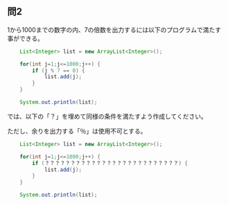 ## 問2
1から1000までの数字の内、7の倍数を出力するには以下のプログラムで満たす事ができる。
``` Java
    List<Integer> list = new ArrayList<Integer>();

    for(int j=1;j<=1000;j++) {
        if (j % 7 == 0) {
            list.add(j);
        }
    }

    System.out.println(list);
```
では、以下の「？」を埋めて同様の条件を満たすよう作成してください。

ただし、余りを出力する「％」は使用不可とする。
``` Java
    List<Integer> list = new ArrayList<Integer>();

    for(int j=1;j<=1000;j++) {
        if (？？？？？？？？？？？？？？？？？？？？？？？？？？) {
            list.add(j);
        }
    }

    System.out.println(list);
```

